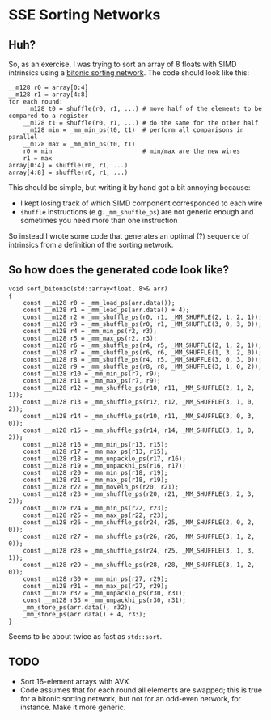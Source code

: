 # SSE Sorting Networks

## Huh?

So, as an exercise, I was trying to sort an array of 8 floats with SIMD intrinsics
using a [bitonic sorting network](https://en.wikipedia.org/wiki/Bitonic_sorter). The code should look like this:

```
__m128 r0 = array[0:4]
__m128 r1 = array[4:8]
for each round:
    __m128 t0 = shuffle(r0, r1, ...) # move half of the elements to be compared to a register
    __m128 t1 = shuffle(r0, r1, ...) # do the same for the other half
    __m128 min = _mm_min_ps(t0, t1)  # perform all comparisons in parallel
    __m128 max = _mm_min_ps(t0, t1)
    r0 = min                         # min/max are the new wires
    r1 = max
array[0:4] = shuffle(r0, r1, ...)
array[4:8] = shuffle(r0, r1, ...)
```

This should be simple, but writing it by hand got a bit annoying because:

* I kept losing track of which SIMD component corresponded to each wire
* `shuffle` instructions  (e.g. `_mm_shuffle_ps`) are not generic enough and sometimes you need more than one instruction

So instead I wrote some code that generates an optimal (?) sequence of intrinsics from a definition of the sorting network.

## So how does the generated code look like?

```
void sort_bitonic(std::array<float, 8>& arr)
{
    const __m128 r0 = _mm_load_ps(arr.data());
    const __m128 r1 = _mm_load_ps(arr.data() + 4);
    const __m128 r2 = _mm_shuffle_ps(r0, r1, _MM_SHUFFLE(2, 1, 2, 1));
    const __m128 r3 = _mm_shuffle_ps(r0, r1, _MM_SHUFFLE(3, 0, 3, 0));
    const __m128 r4 = _mm_min_ps(r2, r3);
    const __m128 r5 = _mm_max_ps(r2, r3);
    const __m128 r6 = _mm_shuffle_ps(r4, r5, _MM_SHUFFLE(2, 1, 2, 1));
    const __m128 r7 = _mm_shuffle_ps(r6, r6, _MM_SHUFFLE(1, 3, 2, 0));
    const __m128 r8 = _mm_shuffle_ps(r4, r5, _MM_SHUFFLE(3, 0, 3, 0));
    const __m128 r9 = _mm_shuffle_ps(r8, r8, _MM_SHUFFLE(3, 1, 0, 2));
    const __m128 r10 = _mm_min_ps(r7, r9);
    const __m128 r11 = _mm_max_ps(r7, r9);
    const __m128 r12 = _mm_shuffle_ps(r10, r11, _MM_SHUFFLE(2, 1, 2, 1));
    const __m128 r13 = _mm_shuffle_ps(r12, r12, _MM_SHUFFLE(3, 1, 0, 2));
    const __m128 r14 = _mm_shuffle_ps(r10, r11, _MM_SHUFFLE(3, 0, 3, 0));
    const __m128 r15 = _mm_shuffle_ps(r14, r14, _MM_SHUFFLE(3, 1, 0, 2));
    const __m128 r16 = _mm_min_ps(r13, r15);
    const __m128 r17 = _mm_max_ps(r13, r15);
    const __m128 r18 = _mm_unpacklo_ps(r17, r16);
    const __m128 r19 = _mm_unpackhi_ps(r16, r17);
    const __m128 r20 = _mm_min_ps(r18, r19);
    const __m128 r21 = _mm_max_ps(r18, r19);
    const __m128 r22 = _mm_movelh_ps(r20, r21);
    const __m128 r23 = _mm_shuffle_ps(r20, r21, _MM_SHUFFLE(3, 2, 3, 2));
    const __m128 r24 = _mm_min_ps(r22, r23);
    const __m128 r25 = _mm_max_ps(r22, r23);
    const __m128 r26 = _mm_shuffle_ps(r24, r25, _MM_SHUFFLE(2, 0, 2, 0));
    const __m128 r27 = _mm_shuffle_ps(r26, r26, _MM_SHUFFLE(3, 1, 2, 0));
    const __m128 r28 = _mm_shuffle_ps(r24, r25, _MM_SHUFFLE(3, 1, 3, 1));
    const __m128 r29 = _mm_shuffle_ps(r28, r28, _MM_SHUFFLE(3, 1, 2, 0));
    const __m128 r30 = _mm_min_ps(r27, r29);
    const __m128 r31 = _mm_max_ps(r27, r29);
    const __m128 r32 = _mm_unpacklo_ps(r30, r31);
    const __m128 r33 = _mm_unpackhi_ps(r30, r31);
    _mm_store_ps(arr.data(), r32);
    _mm_store_ps(arr.data() + 4, r33);
}
```

Seems to be about twice as fast as `std::sort`.

## TODO

* Sort 16-element arrays with AVX
* Code assumes that for each round all elements are swapped; this is true for a bitonic sorting network, but not for an odd-even network, for instance. Make it more generic.
